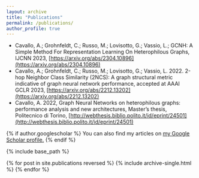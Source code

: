 ```yaml
---
layout: archive
title: "Publications"
permalink: /publications/
author_profile: true
---
```


- Cavallo, A.; Grohnfeldt, C.; Russo, M.; Lovisotto, G.; Vassio, L.; GCNH: A Simple Method For Representation Learning On Heterophilous Graphs, IJCNN 2023, [https://arxiv.org/abs/2304.10896](https://arxiv.org/abs/2304.10896)
- Cavallo, A.; Grohnfeldt, C.; Russo, M.; Lovisotto, G.; Vassio, L. 2022. 2-hop Neighbor Class Similarity (2NCS): A graph structural metric indicative of graph neural network performance, accepted at AAAI GCLR 2023, [https://arxiv.org/abs/2212.13202](https://arxiv.org/abs/2212.13202)
- Cavallo, A. 2022, Graph Neural Networks on heterophilous graphs: performance analysis and new architectures, Master’s thesis, Politecnico di Torino, [http://webthesis.biblio.polito.it/id/eprint/24501](http://webthesis.biblio.polito.it/id/eprint/24501)

{% if author.googlescholar %}
  You can also find my articles on <u><a href="{{author.googlescholar}}">my Google Scholar profile</a>.</u>
{% endif %}

{% include base_path %}

{% for post in site.publications reversed %}
  {% include archive-single.html %}
{% endfor %}
